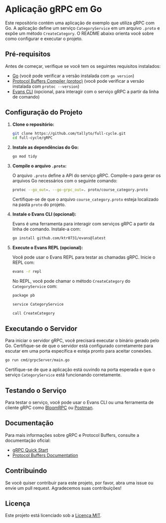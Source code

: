 # Aplicação gRPC em Go

Este repositório contém uma aplicação de exemplo que utiliza gRPC com Go. A aplicação define um serviço `CategoryService` em um arquivo `.proto` e expõe um método `CreateCategory`. O README abaixo orienta você sobre como configurar e executar o projeto.

## Pré-requisitos

Antes de começar, verifique se você tem os seguintes requisitos instalados:

- [Go](https://golang.org/doc/install) (você pode verificar a versão instalada com `go version`)
- [Protocol Buffers Compiler (protoc)](https://grpc.io/docs/protoc-installation/) (você pode verificar a versão instalada com `protoc --version`)
- [Evans CLI](https://github.com/ktr0731/evans) (opcional, para interagir com o serviço gRPC a partir da linha de comando)

## Configuração do Projeto

1. **Clone o repositório:**

   ```sh
   git clone https://github.com/tallyto/full-cycle.git
   cd full-cycle/gRPC
   ```

2. **Instale as dependências do Go:**

   ```sh
   go mod tidy
   ```

3. **Compile o arquivo `.proto`:**

   O arquivo `.proto` define a API do serviço gRPC. Compile-o para gerar os arquivos Go necessários com o seguinte comando:

   ```sh
   protoc --go_out=. --go-grpc_out=. proto/course_category.proto
   ```

   Certifique-se de que o arquivo `course_category.proto` esteja localizado na pasta `proto` do projeto.

4. **Instale o Evans CLI (opcional):**

   Evans é uma ferramenta para interagir com serviços gRPC a partir da linha de comando. Instale-a com:

   ```sh
   go install github.com/ktr0731/evans@latest
   ```

5. **Execute o Evans REPL (opcional):**

   Você pode usar o Evans REPL para testar as chamadas gRPC. Inicie o REPL com:

   ```sh
   evans -r repl
   ```

   No REPL, você pode chamar o método `CreateCategory` do `CategoryService` com:

   ```sh
   package pb

   service CategoryService

   call CreateCategory
   ```

## Executando o Servidor

Para iniciar o servidor gRPC, você precisará executar o binário gerado pelo Go. Certifique-se de que o servidor está configurado corretamente para escutar em uma porta específica e esteja pronto para aceitar conexões.

```sh
go run cmd/grpcServer/main.go
```

Certifique-se de que a aplicação está ouvindo na porta esperada e que o serviço `CategoryService` está funcionando corretamente.

## Testando o Serviço

Para testar o serviço, você pode usar o Evans CLI ou uma ferramenta de cliente gRPC como [BloomRPC](https://github.com/uw-labs/bloomrpc) ou [Postman](https://www.postman.com/).

## Documentação

Para mais informações sobre gRPC e Protocol Buffers, consulte a documentação oficial:

- [gRPC Quick Start](https://grpc.io/docs/languages/go/quickstart/)
- [Protocol Buffers Documentation](https://developers.google.com/protocol-buffers/docs/overview)

## Contribuindo

Se você quiser contribuir para este projeto, por favor, abra uma issue ou envie um pull request. Agradecemos suas contribuições!

## Licença

Este projeto está licenciado sob a [Licença MIT](LICENSE).
